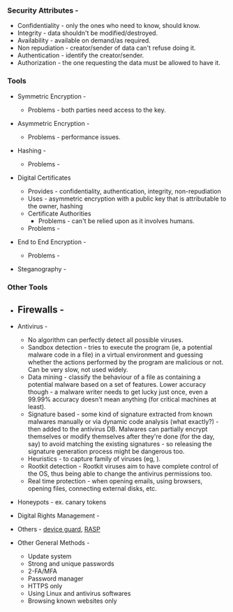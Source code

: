 ### Security Attributes -
  * Confidentiality - only the ones who need to know, should know.
  * Integrity - data shouldn't be modified/destroyed.
  * Availability - available on demand/as required.
  * Non repudiation - creator/sender of data can't refuse doing it.
  * Authentication - identify the creator/sender.
  * Authorization - the one requesting the data must be allowed to have it.


### Tools
  * Symmetric Encryption -
    - Problems - both parties need access to the key.

  * Asymmetric Encryption -
    - Problems - performance issues.

  * Hashing -
    - Problems -

  * Digital Certificates
    - Provides - confidentiality, authentication, integrity, non-repudiation
    - Uses - asymmetric encryption with a public key that is attributable to the owner, hashing
    - Certificate Authorities
      - Problems - can't be relied upon as it involves humans.
    - Problems -

  * End to End Encryption -
    - Problems -

  * Steganography -


### Other Tools
  * Firewalls -
    -

  * Antivirus -
    - No algorithm can perfectly detect all possible viruses.
    - Sandbox detection - tries to execute the program (ie, a potential malware code in a file) in a virtual environment and guessing whether the actions performed by
      the program are malicious or not. Can be very slow, not used widely.
    - Data mining - classify the behaviour of a file as containing a potential malware based on a set of features. Lower accuracy though - a malware writer needs to get
      lucky just once, even a 99.99% accuracy doesn't mean anything (for critical machines at least).
    - Signature based - some kind of signature extracted from known malwares manually or via dynamic code analysis (what exactly?) - then added to the antivirus DB.
      Malwares can partially encrypt themselves or modify themselves after they're done (for the day, say) to avoid matching the existing signatures - so releasing the
      signature generation process might be dangerous too.
    - Heuristics - to capture family of viruses (eg, ).
    - Rootkit detection - Rootkit viruses aim to have complete control of the OS, thus being able to change the antivirus permissions too.
    - Real time protection - when opening emails, using browsers, opening files, connecting external disks, etc.

  * Honeypots - ex. canary tokens

  * Digital Rights Management - 

  * Others - [device guard](https://techcommunity.microsoft.com/t5/iis-support-blog/windows-10-device-guard-and-credential-guard-demystified/ba-p/376419),
    [RASP](https://en.wikipedia.org/wiki/Runtime_application_self-protection)

  * Other General Methods -
    - Update system
    - Strong and unique passwords
    - 2-FA/MFA
    - Password manager
    - HTTPS only
    - Using Linux and antivirus softwares
    - Browsing known websites only

